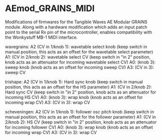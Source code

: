 # AEmod_GRAINS_MIDI
Modifications of firmwares for the Tangible Waves AE Modular GRAINS module. Along with a hardware modification which adds an input patch point to the serial Rx pin of the microcontroller, enables compatibility with the Wonkystuff MB-1 MIDI interface.

wavegrains:
A2 (CV in 1/knob 1): wavetable select knob (keep switch in manual position, this acts as an offset for the wavetable select parameter)
A1: (CV in 2/knob 2): wavetable select CV (keep switch in "in 2" position, knob acts as an attenuator for incoming wavetable select CV)
A0: (knob 3): sweep knob (knob acts as an offset for incoming sweep CV)
A3: (CV in 3): sweep CV

trishape:
A2 (CV in 1/knob 1): Hard sync knob (keep switch in manual position, this acts as an offset for the HS parameter)
A1: (CV in 2/knob 2): Hard sync CV (keep switch in "in 2" position, knob acts as an attenuator for incoming HS CV)
A0: (knob 3): wrap knob (knob acts as an offset for incoming wrap CV)
A3: (CV in 3): wrap CV

scheveningen:
A2 (CV in 1/knob 1): follower osc pitch knob (keep switch in manual position, this acts as an offset for the follower parameter)
A1: (CV in 2/knob 2): HS CV (keep switch in "in 2" position, knob acts as an attenuator for incoming follower CV)
A0: (knob 3): wrap knob (knob acts as an offset for incoming wrap CV)
A3: (CV in 3): wrap CV
